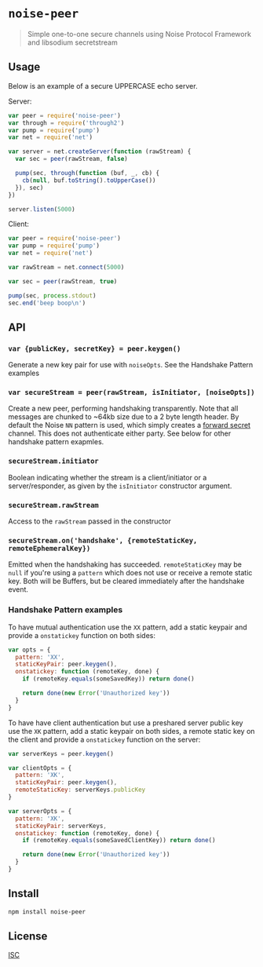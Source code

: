 # `noise-peer`

> Simple one-to-one secure channels using Noise Protocol Framework and libsodium secretstream

## Usage

Below is an example of a secure UPPERCASE echo server.

Server:

```js
var peer = require('noise-peer')
var through = require('through2')
var pump = require('pump')
var net = require('net')

var server = net.createServer(function (rawStream) {
  var sec = peer(rawStream, false)

  pump(sec, through(function (buf, _, cb) {
    cb(null, buf.toString().toUpperCase())
  }), sec)
})

server.listen(5000)
```

Client:

```js
var peer = require('noise-peer')
var pump = require('pump')
var net = require('net')

var rawStream = net.connect(5000)

var sec = peer(rawStream, true)

pump(sec, process.stdout)
sec.end('beep boop\n')
```

## API

### `var {publicKey, secretKey} = peer.keygen()`

Generate a new key pair for use with `noiseOpts`. See the Handshake Pattern
examples

### `var secureStream = peer(rawStream, isInitiator, [noiseOpts])`

Create a new peer, performing handshaking transparently. Note that all messages
are chunked to ~64kb size due to a 2 byte length header. By default the Noise
`NN` pattern is used, which simply creates a
[forward secret](https://en.wikipedia.org/wiki/Forward_secrecy) channel.
This does not authenticate either party. See below for other handshake pattern
exapmles.

### `secureStream.initiator`

Boolean indicating whether the stream is a client/initiator or a
server/responder, as given by the `isInitiator` constructor argument.

### `secureStream.rawStream`

Access to the `rawStream` passed in the constructor

### `secureStream.on('handshake', {remoteStaticKey, remoteEphemeralKey})`

Emitted when the handshaking has succeeded. `remoteStaticKey` may be `null` if
you're using a `pattern` which does not use or receive a remote static key. Both
will be Buffers, but be cleared immediately after the handshake event.

### Handshake Pattern examples

To have mutual authentication use the `XX` pattern, add a static keypair and
provide a `onstatickey` function on both sides:

```js
var opts = {
  pattern: 'XX',
  staticKeyPair: peer.keygen(),
  onstatickey: function (remoteKey, done) {
    if (remoteKey.equals(someSavedKey)) return done()

    return done(new Error('Unauthorized key'))
  }
}
```

To have have client authentication but use a preshared server public key use the
`XK` pattern, add a static keypair on both sides, a remote static key on the
client and provide a `onstatickey` function on the server:

```js
var serverKeys = peer.keygen()

var clientOpts = {
  pattern: 'XK',
  staticKeyPair: peer.keygen(),
  remoteStaticKey: serverKeys.publicKey
}

var serverOpts = {
  pattern: 'XK',
  staticKeyPair: serverKeys,
  onstatickey: function (remoteKey, done) {
    if (remoteKey.equals(someSavedClientKey)) return done()

    return done(new Error('Unauthorized key'))
  }
}
```

## Install

```sh
npm install noise-peer
```

## License

[ISC](LICENSE)
